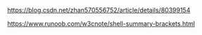 https://blog.csdn.net/zhan570556752/article/details/80399154

https://www.runoob.com/w3cnote/shell-summary-brackets.html